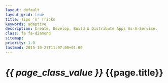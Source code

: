 ```yaml
---
layout: default
layout_grid: true
title: Tips 'n' Tricks
keywords: adaptive
description: Create, Develop, Build & Distribute Apps As-A-Service. 
class: fa fa-diamond
sitemap:
priority: 1.0
lastmod: 2015-10-27T11:07:00+01:00
---
```


<h1><i class="{{ page.class }}" style="width: 55px;">{{ page_class_value }}</i> {{page.title}}</h1>